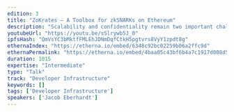 ```yaml
---
edition: 3
title: "ZoKrates – A Toolbox for zkSNARKs on Ethereum"
description: "Scalability and confidentiality remain two important challenges in the context of the Ethereum Blockchain. zkSNARKs promise to address these challenges, but they are notoriously complex and hard to use. To help bridge the gap between theory and practice, this talk will introduce ZoKrates: a toolbox for zkSNARKs on Ethereum, making zkSNARKS easier to use. This talk elaborates on the vision, features and design of ZoKrates as well as future steps."
youtubeUrl: "https://youtu.be/sSlrywb5J_0"
ipfsHash: "QmVsYC3bMktfFMLEhJDNmDqfCtkH5pgtvrs8VyY1zpdt8g"
ethernaIndex: "https://etherna.io/embed/6348c92bc02259b06a2ffc9d"
ethernaPermalink: "https://etherna.io/embed/4baa05c43bf6b4a7c1917d008d590c0afe02cb84c80e735537cb3813f96996de"
duration: 1015
expertise: "Intermediate"
type: "Talk"
track: "Developer Infrastructure"
keywords: []
tags: ['Developer Infrastructure']
speakers: ['Jacob Eberhardt']
---
```

